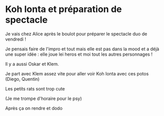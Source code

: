 # Koh lonta et préparation de spectacle 
Je vais chez Alice après le boulot pour préparer le spectacle duo de vendredi !

Je pensais faire de l'impro et tout mais elle est pas dans la mood et a déjà une super idée : elle joue lei heros et moi tout les autres personnages !

Il y a aussi Oskar et Klem.

Je part avec Klem assez vite pour aller voir Koh lonta avec ces potos (Diego, Quentin)

Les petits rats sont trop cute

(Je me trompe d'horaire pour le psy)

Après ça on rendre et dodo 

